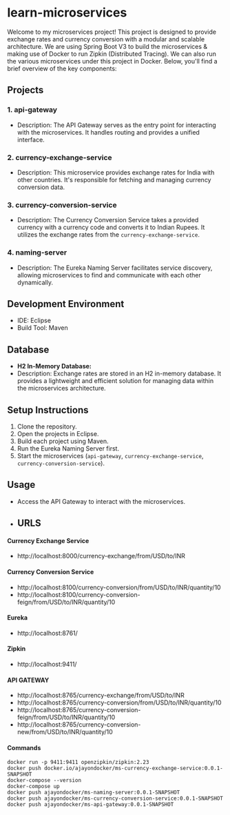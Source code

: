 # learn-microservices
Welcome to my microservices project! This project is designed to provide exchange rates and currency conversion with a modular and scalable architecture. We are using Spring Boot V3 to build the microservices & making use of Docker to run Zipkin (Distributed Tracing). We can also run the various microservices under this project in Docker.
Below, you'll find a brief overview of the key components:

## Projects

### 1. api-gateway
- Description: The API Gateway serves as the entry point for interacting with the microservices. It handles routing and provides a unified interface.

### 2. currency-exchange-service
- Description: This microservice provides exchange rates for India with other countries. It's responsible for fetching and managing currency conversion data.

### 3. currency-conversion-service
- Description: The Currency Conversion Service takes a provided currency with a currency code and converts it to Indian Rupees. It utilizes the exchange rates from the `currency-exchange-service`.

### 4. naming-server
- Description: The Eureka Naming Server facilitates service discovery, allowing microservices to find and communicate with each other dynamically.

## Development Environment

- IDE: Eclipse
- Build Tool: Maven

## Database

- **H2 In-Memory Database:**
- Description: Exchange rates are stored in an H2 in-memory database. It provides a lightweight and efficient solution for managing data within the microservices architecture.


## Setup Instructions

1. Clone the repository.
2. Open the projects in Eclipse.
3. Build each project using Maven.
4. Run the Eureka Naming Server first.
5. Start the microservices (`api-gateway`, `currency-exchange-service`, `currency-conversion-service`).

## Usage

- Access the API Gateway to interact with the microservices.

- ## URLS

#### Currency Exchange Service
- http://localhost:8000/currency-exchange/from/USD/to/INR

#### Currency Conversion Service
- http://localhost:8100/currency-conversion/from/USD/to/INR/quantity/10
- http://localhost:8100/currency-conversion-feign/from/USD/to/INR/quantity/10

#### Eureka
- http://localhost:8761/

#### Zipkin
- http://localhost:9411/

#### API GATEWAY
- http://localhost:8765/currency-exchange/from/USD/to/INR
- http://localhost:8765/currency-conversion/from/USD/to/INR/quantity/10
- http://localhost:8765/currency-conversion-feign/from/USD/to/INR/quantity/10
- http://localhost:8765/currency-conversion-new/from/USD/to/INR/quantity/10

#### Commands
```
docker run -p 9411:9411 openzipkin/zipkin:2.23
docker push docker.io/ajayondocker/ms-currency-exchange-service:0.0.1-SNAPSHOT
docker-compose --version
docker-compose up
docker push ajayondocker/ms-naming-server:0.0.1-SNAPSHOT
docker push ajayondocker/ms-currency-conversion-service:0.0.1-SNAPSHOT
docker push ajayondocker/ms-api-gateway:0.0.1-SNAPSHOT



